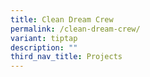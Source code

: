 ```yaml
---
title: Clean Dream Crew
permalink: /clean-dream-crew/
variant: tiptap
description: ""
third_nav_title: Projects
---
```


